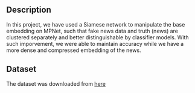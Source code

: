 <h2> Description </h2>
In this project, we have used a Siamese network to manipulate the base embedding on MPNet, such that fake news data and truth (news) are clustered separately and better distinguishable by classifier models. With such imporvement, we were able to maintain accuracy while we have a more dense and compressed embedding of the news.

<h2> Dataset </h2>
The dataset was downloaded from <a href="https://www.kaggle.com/c/fake-news/"> here </a>
